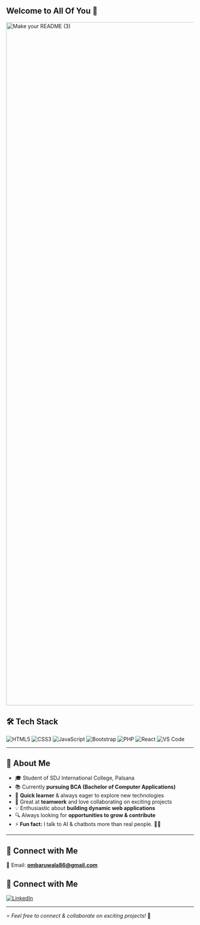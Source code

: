 ## Welcome to All Of You 🙏

<img width="1834" alt="Make your README (3)" src="https://github.com/user-attachments/assets/904eb218-7abf-4c3b-acaf-4ebb813ab4b7" />

## 🛠 Tech Stack

![HTML5](https://img.shields.io/badge/HTML5-E34F26?style=for-the-badge&logo=html5&logoColor=white)
![CSS3](https://img.shields.io/badge/CSS3-1572B6?style=for-the-badge&logo=css3&logoColor=white)
![JavaScript](https://img.shields.io/badge/JavaScript-F7DF1E?style=for-the-badge&logo=javascript&logoColor=black)
![Bootstrap](https://img.shields.io/badge/Bootstrap-7952B3?style=for-the-badge&logo=bootstrap&logoColor=white)
![PHP](https://img.shields.io/badge/PHP-777BB4?style=for-the-badge&logo=php&logoColor=white)
![React](https://img.shields.io/badge/React-61DAFB?style=for-the-badge&logo=react&logoColor=black)
![VS Code](https://img.shields.io/badge/VSCode-007ACC?style=for-the-badge&logo=visual-studio-code&logoColor=white)

---

## 📖 About Me

- 🎓 Student of SDJ International College, Palsana
- 📚 Currently **pursuing BCA (Bachelor of Computer Applications)**
- 🚀 **Quick learner** & always eager to explore new technologies
- 🤝 Great at **teamwork** and love collaborating on exciting projects
- 💡 Enthusiastic about **building dynamic web applications**
- 🔍 Always looking for **opportunities to grow & contribute**
- ⚡ **Fun fact:** I talk to AI & chatbots more than real people. 🤖💬

---

## 🔗 Connect with Me

📩 Email: **ombaruwala86@gmail.com**  
## 💼 Connect with Me  
[![LinkedIn](https://img.shields.io/badge/LinkedIn-Om%20Baruwala-0077B5?style=for-the-badge&logo=linkedin)](https://www.linkedin.com/in/om-baruwala-653a52282)

---

⭐️ _Feel free to connect & collaborate on exciting projects!_ 🚀
